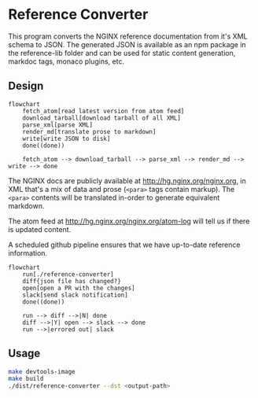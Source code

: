 # Reference Converter

This program converts the NGINX reference documentation from it's XML schema to JSON. The generated JSON is available as an npm package in the reference-lib folder and can be used for static content generation, markdoc tags, monaco plugins, etc.

## Design

```mermaid
flowchart
    fetch_atom[read latest version from atom feed]
    download_tarball[download tarball of all XML]
    parse_xml[parse XML]
    render_md[translate prose to markdown]
    write[write JSON to disk]
    done((done))

    fetch_atom --> download_tarball --> parse_xml --> render_md --> write --> done
```

The NGINX docs are publicly available at <http://hg.nginx.org/nginx.org>, in XML that's a mix of data and prose (`<para>` tags contain markup). The `<para>` contents will be translated in-order to generate equivalent markdown.

The atom feed at <http://hg.nginx.org/nginx.org/atom-log> will tell us if there is updated content.

A scheduled github pipeline ensures that we have up-to-date reference information.

```mermaid
flowchart
    run[./reference-converter]
    diff{json file has changed?}
    open[open a PR with the changes]
    slack[send slack notification]
    done((done))

    run --> diff -->|N| done
    diff -->|Y| open --> slack --> done
    run -->|errored out| slack
```

## Usage

```bash
make devtools-image
make build
./dist/reference-converter --dst <output-path>
```
